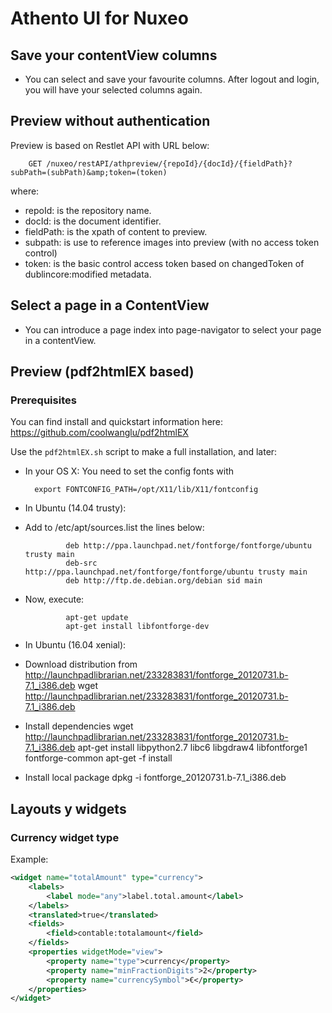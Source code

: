 # Athento UI for Nuxeo #

## Save your contentView columns ##

- You can select and save your favourite columns. After logout and login, you will have your selected columns again.


## Preview without authentication ##

Preview is based on Restlet API with URL below:

        GET /nuxeo/restAPI/athpreview/{repoId}/{docId}/{fieldPath}?subPath=(subPath)&amp;token=(token)

where:

- repoId: is the repository name.
- docId: is the document identifier.
- fieldPath: is the xpath of content to preview.
- subpath: is use to reference images into preview (with no access token control)
- token: is the basic control access token based on changedToken of dublincore:modified metadata.

## Select a page in a ContentView ##

- You can introduce a page index into page-navigator to select your page in a contentView.


## Preview (pdf2htmlEX based) ##

### Prerequisites ###

You can find install and quickstart information here: https://github.com/coolwanglu/pdf2htmlEX

Use the ```pdf2htmlEX.sh``` script to make a full installation, and later:

- In your OS X: You need to set the config fonts with

        export FONTCONFIG_PATH=/opt/X11/lib/X11/fontconfig

- In Ubuntu (14.04 trusty):

 - Add to /etc/apt/sources.list the lines below:

                deb http://ppa.launchpad.net/fontforge/fontforge/ubuntu trusty main
                deb-src http://ppa.launchpad.net/fontforge/fontforge/ubuntu trusty main
                deb http://ftp.de.debian.org/debian sid main 

 - Now, execute:

                apt-get update
                apt-get install libfontforge-dev 

- In Ubuntu (16.04 xenial):
 - Download distribution from http://launchpadlibrarian.net/233283831/fontforge_20120731.b-7.1_i386.deb
                wget http://launchpadlibrarian.net/233283831/fontforge_20120731.b-7.1_i386.deb
 - Install dependencies
                wget http://launchpadlibrarian.net/233283831/fontforge_20120731.b-7.1_i386.deb
                apt-get install libpython2.7 libc6 libgdraw4 libfontforge1 fontforge-common
                apt-get -f install
 - Install local package
                dpkg -i fontforge_20120731.b-7.1_i386.deb
                
                
## Layouts y widgets

### Currency widget type

Example:

```xml
<widget name="totalAmount" type="currency">
    <labels>
        <label mode="any">label.total.amount</label>
    </labels>
    <translated>true</translated>
    <fields>
        <field>contable:totalamount</field>
    </fields>
    <properties widgetMode="view">
        <property name="type">currency</property>
        <property name="minFractionDigits">2</property>
        <property name="currencySymbol">€</property>
    </properties>
</widget>
```
